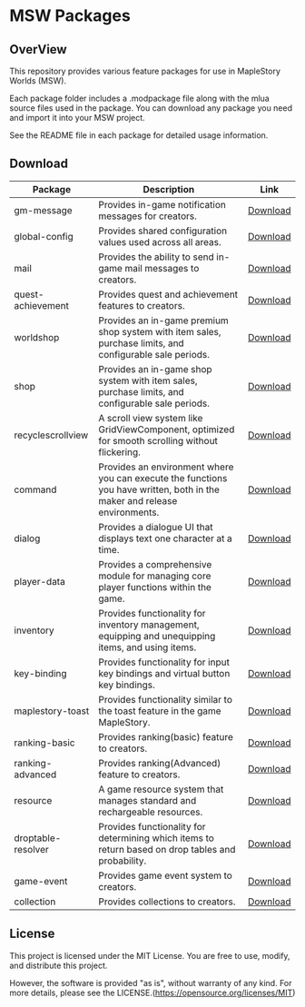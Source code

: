 # MSW Packages

## OverView
This repository provides various feature packages for use in MapleStory Worlds (MSW).

Each package folder includes a .modpackage file along with the mlua source files used in the package.
You can download any package you need and import it into your MSW project.

See the README file in each package for detailed usage information.

## Download

| Package | Description | Link |
|---------|-------------|------|
| gm-message | Provides in-game notification messages for creators. | [Download](https://github.com/MSW-Git/MSWPackages/raw/refs/heads/main/gm-message-package/gm-message-package.modpackage) |
| global-config | Provides shared configuration values used across all areas. | [Download](https://github.com/MSW-Git/MSWPackages/raw/refs/heads/main/global-config-package/global-config-package.modpackage)|
| mail | Provides the ability to send in-game mail messages to creators. | [Download](https://github.com/MSW-Git/MSWPackages/raw/refs/heads/main/mail-package/mail-package.modpackage)|
| quest-achievement | Provides quest and achievement features to creators. | [Download](https://github.com/MSW-Git/MSWPackages/raw/refs/heads/main/quest-achievement-package/quest-achievement-package.modpackage)|
| worldshop | Provides an in-game premium shop system with item sales, purchase limits, and configurable sale periods. | [Download](https://github.com/MSW-Git/MSWPackages/raw/refs/heads/main/worldshop-package/worldshop-package.modpackage)|
| shop | Provides an in-game shop system with item sales, purchase limits, and configurable sale periods. | [Download](https://github.com/MSW-Git/MSWPackages/raw/refs/heads/main/shop-package/shop-package.modpackage)|
| recyclescrollview | A scroll view system like GridViewComponent, optimized for smooth scrolling without flickering. | [Download](https://github.com/MSW-Git/MSWPackages/raw/refs/heads/main/recyclescrollview-package/recyclescrollview-package.modpackage)|
| command | Provides an environment where you can execute the functions you have written, both in the maker and release environments. | [Download](https://github.com/MSW-Git/MSWPackages/raw/refs/heads/main/command-package/command-package.modpackage)|
| dialog | Provides a dialogue UI that displays text one character at a time. | [Download](https://github.com/MSW-Git/MSWPackages/raw/refs/heads/main/dialog-package/dialog-package.modpackage)|
| player-data | Provides a comprehensive module for managing core player functions within the game. | [Download](https://github.com/MSW-Git/MSWPackages/raw/refs/heads/main/player-data-package/player-data-package.modpackage)|
| inventory | Provides functionality for inventory management, equipping and unequipping items, and using items. | [Download](https://github.com/MSW-Git/MSWPackages/raw/refs/heads/main/inventory-package/inventory-package.modpackage)|
| key-binding | Provides functionality for input key bindings and virtual button key bindings. | [Download](https://github.com/MSW-Git/MSWPackages/raw/refs/heads/main/key-binding-package/key-binding-package.modpackage)|
| maplestory-toast | Provides functionality similar to the toast feature in the game MapleStory. | [Download](https://github.com/MSW-Git/MSWPackages/raw/refs/heads/main/maplestory-toast-package/maplestory-toast-package.modpackage)|
| ranking-basic | Provides ranking(basic) feature to creators. | [Download](https://github.com/MSW-Git/MSWPackages/raw/refs/heads/main/ranking-basic-package/ranking-basic-package.modpackage)|
| ranking-advanced | Provides ranking(Advanced) feature to creators. | [Download](https://github.com/MSW-Git/MSWPackages/raw/refs/heads/main/ranking-advanced-package/ranking-advanced-package.modpackage)|
| resource | A game resource system that manages standard and rechargeable resources. | [Download](https://github.com/MSW-Git/MSWPackages/raw/refs/heads/main/resource-package/resource-package.modpackage)|
| droptable-resolver | Provides functionality for determining which items to return based on drop tables and probability. | [Download](https://github.com/MSW-Git/MSWPackages/raw/refs/heads/main/droptable-resolver-package/droptable-resolver.modpackage)|
| game-event | Provides game event system to creators. | [Download](https://github.com/MSW-Git/MSWPackages/raw/refs/heads/main/game-event-package/game-event-package.modpackage)|
| collection | Provides collections to creators. | [Download](https://github.com/MSW-Git/MSWPackages/raw/refs/heads/main/collections-package/collections-package.modpackage)|



## License

This project is licensed under the MIT License.
You are free to use, modify, and distribute this project.

However, the software is provided "as is", without warranty of any kind.
For more details, please see the LICENSE.(https://opensource.org/licenses/MIT)
